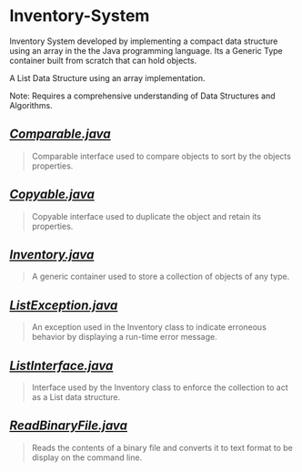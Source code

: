 # Inventory-System
Inventory System developed by implementing a compact data structure using an array in the the Java programming language. Its a Generic Type container built from scratch that can hold objects.

A List Data Structure using an array implementation.

Note: Requires a comprehensive understanding of Data Structures and Algorithms.




***[Comparable.java](https://github.com/Joseph-Pepe/Inventory-System/blob/master/Comparable.java)***
---
> Comparable interface used to compare objects to sort by the objects properties.

***[Copyable.java](https://github.com/Joseph-Pepe/Inventory-System/blob/master/Copyable.java)***
---
> Copyable interface used to duplicate the object and retain its properties.

***[Inventory.java](https://github.com/Joseph-Pepe/Inventory-System/blob/master/Inventory.java)***
---
> A generic container used to store a collection of objects of any type.

***[ListException.java](https://github.com/Joseph-Pepe/Inventory-System/blob/master/ListException.java)***
---
> An exception used in the Inventory class to indicate erroneous behavior by displaying a run-time error message.

***[ListInterface.java](https://github.com/Joseph-Pepe/Inventory-System/blob/master/ListInterface.java)***
---
> Interface used by the Inventory class to enforce the collection to act as a List data structure.

***[ReadBinaryFile.java](https://github.com/Joseph-Pepe/Inventory-System/blob/master/ReadBinaryFile.java)***
---
> Reads the contents of a binary file and converts it to text format to be display on the command line. 


